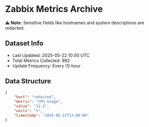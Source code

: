 # Zabbix Metrics Archive

⚠️ **Note**: Sensitive fields like hostnames and system descriptions are redacted.

## Dataset Info
- Last Updated: 2025-05-22 10:00 UTC
- Total Metrics Collected: 992
- Update Frequency: Every (1) hour

## Data Structure
```json
{
    "host": "redacted",
    "metric": "CPU Usage",
    "value": "12.5",
    "units": "%",
    "timestamp": "2024-05-21T12:00:00"
}
```
